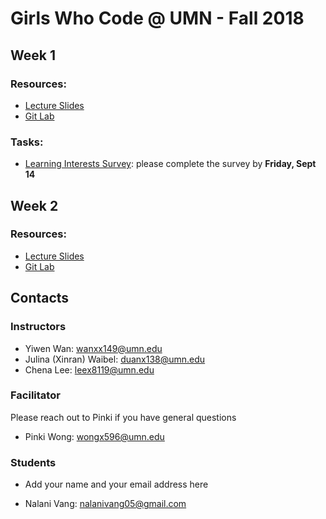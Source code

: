  # Girls Who Code @ UMN - Fall 2018

## Week 1
### Resources:
- [Lecture Slides](https://docs.google.com/presentation/d/1WsV30CtiUnIwdvt3FyS_U0OYqYRUch91-o5LEZ4GOsQ/edit?usp=sharing)
- [Git Lab](https://github.com/xinranduan/GWC_UMN_FALL_2018/blob/master/git_lab.md)
### Tasks:
- [Learning Interests Survey](https://docs.google.com/forms/d/e/1FAIpQLSfscdJPSg_2PneNVuTP1t0_ydz5slAz-KdTYuaJgvkIYFjLZw/viewform?usp=sf_link): please complete the survey by **Friday, Sept 14**

## Week 2
### Resources:
- [Lecture Slides](https://docs.google.com/presentation/d/1Hh75_mKp4Rl2nyPKg95n-sLfn2Oe9LeKlzhJDSL7JVQ/edit?usp=sharing)
- [Git Lab](https://github.com/xinranduan/GWC_UMN_FALL_2018/blob/master/git_lab.md)

## Contacts
### Instructors
- Yiwen Wan: wanxx149@umn.edu
- Julina (Xinran) Waibel: duanx138@umn.edu
- Chena Lee: leex8119@umn.edu
### Facilitator

Please reach out to Pinki if you have general questions

- Pinki Wong: wongx596@umn.edu
### Students
- Add your name and your email address here


* Nalani Vang: nalanivang05@gmail.com
